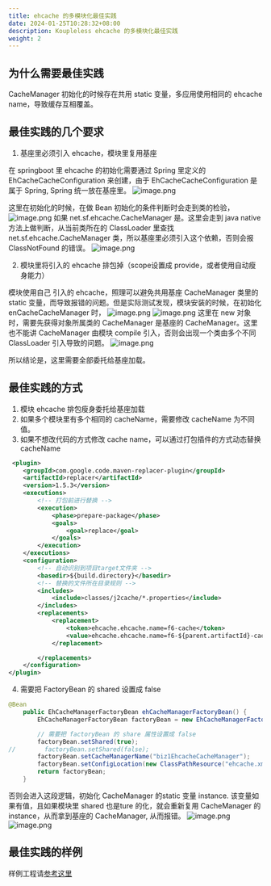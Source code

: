 ```yaml
---
title: ehcache 的多模块化最佳实践
date: 2024-01-25T10:28:32+08:00
description: Koupleless ehcache 的多模块化最佳实践
weight: 2
---
```


## 为什么需要最佳实践
CacheManager 初始化的时候存在共用 static 变量，多应用使用相同的 ehcache name，导致缓存互相覆盖。

## 最佳实践的几个要求
1. 基座里必须引入 ehcache，模块里复用基座

在 springboot 里 ehcache 的初始化需要通过 Spring 里定义的 EhCacheCacheConfiguration 来创建，由于 EhCacheCacheConfiguration 是属于 Spring, Spring 统一放在基座里。
![image.png](https://intranetproxy.alipay.com/skylark/lark/0/2023/png/149473/1700202934067-7a0d74b7-b765-4c96-ab95-6189602235b8.png#clientId=u4cdbd480-e8bb-4&from=paste&height=679&id=u3a86e2ae&originHeight=1358&originWidth=2284&originalType=binary&ratio=2&rotation=0&showTitle=false&size=801737&status=done&style=none&taskId=ub2119003-e3dd-4276-83a3-bc0a8598185&title=&width=1142)

这里在初始化的时候，在做 Bean 初始化的条件判断时会走到类的检验，
![image.png](https://intranetproxy.alipay.com/skylark/lark/0/2023/png/149473/1700203147758-c2f4f211-27b1-408a-8a59-04b54a0602f3.png#clientId=u4cdbd480-e8bb-4&from=paste&height=532&id=ea4Xj&originHeight=1064&originWidth=1052&originalType=binary&ratio=2&rotation=0&showTitle=false&size=607056&status=done&style=none&taskId=u59dc4240-37cd-4a97-8b57-0e71250149b&title=&width=526)
如果 net.sf.ehcache.CacheManager 是。这里会走到 java native 方法上做判断，从当前类所在的 ClassLoader 里查找 net.sf.ehcache.CacheManager 类，所以基座里必须引入这个依赖，否则会报 ClassNotFound 的错误。
![image.png](https://intranetproxy.alipay.com/skylark/lark/0/2023/png/149473/1700203220867-62f2b7be-e853-488c-a6bc-a95c874793f1.png#clientId=u4cdbd480-e8bb-4&from=paste&height=97&id=u3ca967f5&originHeight=194&originWidth=1798&originalType=binary&ratio=2&rotation=0&showTitle=false&size=104469&status=done&style=none&taskId=u4957f800-31ee-40b3-bb09-487b9ab16ba&title=&width=899)

2. 模块里将引入的 ehcache 排包掉（scope设置成 provide，或者使用自动瘦身能力）

模块使用自己 引入的 ehcache，照理可以避免共用基座 CacheManager 类里的 static 变量，而导致报错的问题。但是实际测试发现，模块安装的时候，在初始化 enCacheCacheManager 时，
![image.png](https://intranetproxy.alipay.com/skylark/lark/0/2023/png/149473/1700203897715-c9f97922-b466-4e73-8319-1a0f5ec3cc73.png#clientId=u4cdbd480-e8bb-4&from=paste&height=211&id=uaa50406f&originHeight=422&originWidth=2048&originalType=binary&ratio=2&rotation=0&showTitle=false&size=235120&status=done&style=none&taskId=ub3d92b21-fec0-4462-92ad-91449dcea2d&title=&width=1024)
![image.png](https://intranetproxy.alipay.com/skylark/lark/0/2023/png/149473/1700203915265-f42253e4-1ff4-4088-a87e-8b6e063540ba.png#clientId=u4cdbd480-e8bb-4&from=paste&height=107&id=uedd0a010&originHeight=214&originWidth=1258&originalType=binary&ratio=2&rotation=0&showTitle=false&size=101140&status=done&style=none&taskId=u044240e0-fe55-4f77-b63e-41ebf9eca47&title=&width=629)
这里在 new 对象时，需要先获得对象所属类的 CacheManager 是基座的 CacheManager。这里也不能讲 CacheManager 由模块 compile 引入，否则会出现一个类由多个不同 ClassLoader 引入导致的问题。
![image.png](https://intranetproxy.alipay.com/skylark/lark/0/2023/png/149473/1700212320690-8112f0f7-7ab7-48a7-8d9d-95aa3d49492a.png#clientId=u4cdbd480-e8bb-4&from=paste&height=145&id=ud90248f9&originHeight=290&originWidth=2736&originalType=binary&ratio=2&rotation=0&showTitle=false&size=294518&status=done&style=none&taskId=ue9c723ea-0a3b-4854-b069-402238e5fcd&title=&width=1368)

所以结论是，这里需要全部委托给基座加载。

## 最佳实践的方式
1. 模块 ehcache 排包瘦身委托给基座加载
2. 如果多个模块里有多个相同的 cacheName，需要修改 cacheName 为不同值。
3. 如果不想改代码的方式修改 cache name，可以通过打包插件的方式动态替换 cacheName
```xml
 <plugin>
    <groupId>com.google.code.maven-replacer-plugin</groupId>
    <artifactId>replacer</artifactId>
    <version>1.5.3</version>
    <executions>
        <!-- 打包前进行替换 -->
        <execution>
            <phase>prepare-package</phase>
            <goals>
                <goal>replace</goal>
            </goals>
        </execution>
    </executions>
    <configuration>
        <!-- 自动识别到项目target文件夹 -->
        <basedir>${build.directory}</basedir>
        <!-- 替换的文件所在目录规则 -->
        <includes>
            <include>classes/j2cache/*.properties</include>
        </includes>
        <replacements>
            <replacement>
                <token>ehcache.ehcache.name=f6-cache</token>
                <value>ehcache.ehcache.name=f6-${parent.artifactId}-cache</value>
            </replacement>

        </replacements>
    </configuration>
</plugin>
```

4. 需要把 FactoryBean 的 shared 设置成 false
```java
@Bean
    public EhCacheManagerFactoryBean ehCacheManagerFactoryBean() {
        EhCacheManagerFactoryBean factoryBean = new EhCacheManagerFactoryBean();

        // 需要把 factoryBean 的 share 属性设置成 false
        factoryBean.setShared(true);
//        factoryBean.setShared(false);
        factoryBean.setCacheManagerName("biz1EhcacheCacheManager");
        factoryBean.setConfigLocation(new ClassPathResource("ehcache.xml"));
        return factoryBean;
    }
```
否则会进入这段逻辑，初始化 CacheManager 的static 变量 instance. 该变量如果有值，且如果模块里 shared 也是ture 的化，就会重新复用 CacheManager 的 instance，从而拿到基座的 CacheManager, 从而报错。
![image.png](https://intranetproxy.alipay.com/skylark/lark/0/2023/png/149473/1700360794825-3f7f4a63-22bc-49ea-81d1-83bd94804087.png#clientId=u2481e0c2-f328-4&from=paste&height=399&id=u7432be71&originHeight=798&originWidth=1596&originalType=binary&ratio=2&rotation=0&showTitle=false&size=422965&status=done&style=none&taskId=u1e450639-4846-4b6a-9862-bac787ae8e5&title=&width=798)
![image.png](https://intranetproxy.alipay.com/skylark/lark/0/2023/png/149473/1700359643422-7b252689-7e0c-41f3-995e-cbc40726136e.png#clientId=u2481e0c2-f328-4&from=paste&height=161&id=u80efa85e&originHeight=322&originWidth=2426&originalType=binary&ratio=2&rotation=0&showTitle=false&size=339519&status=done&style=none&taskId=u15aeda8f-e089-4bf0-8bc7-e47eff9d2f0&title=&width=1213)


## 最佳实践的样例
样例工程请[参考这里](https://github.com/koupleless/koupleless/tree/master/samples/springboot-samples/cache/ehcache)
